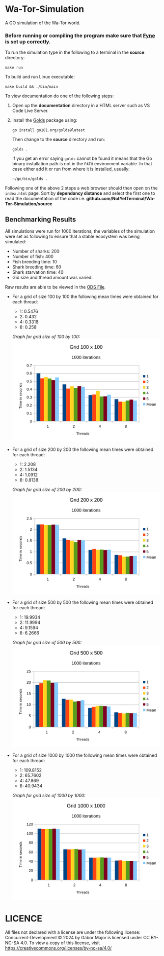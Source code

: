 # Wa-Tor-Simulation

A GO simulation of the Wa-Tor world.

### Before running or compiling the program make sure that [Fyne](https://docs.fyne.io/started/) is set up correctly.

To run the simulation type in the following to a terminal in the **source** directory:

`make run`

To build and run Linux executable:

`make build && ./bin/main`

To view documentation do one of the following steps:

1. Open up the **documentation** directory in a HTML server such as VS Code Live Server.

2. Install the [Golds](https://github.com/go101/golds) package using:

   `go install go101.org/golds@latest`

   Then change to the **source** directory and run:

   `golds .`

   If you get an error saying `golds` cannot be found it means that the Go binary installation path is not in the `PATH` environment variable. In that case either add it or run from where it is installed, usually:

   `~/go/bin/golds .`

Following one of the above 2 steps a web browser should then open on the `index.html` page. Sort by **dependancy distance** and select the first one to read the documentation of the code i.e. **github.com/NotYetTerminal/Wa-Tor-Simulation/source**

## Benchmarking Results

All simulations were run for 1000 iterations, the variables of the simulation were set as following to ensure that a stable ecosystem was being simulated:

- Number of sharks: 200
- Number of fish: 400
- Fish breeding time: 10
- Shark breeding time: 60
- Shark starvation time: 40
- Gid size and thread amount was varied.

Raw results are able to be viewed in the [ODS File](statistics.ods).

- For a grid of size 100 by 100 the following mean times were obtained for each thread:

  - 1: 0.5476
  - 2: 0.432
  - 4: 0.3318
  - 8: 0.258

  _Graph for grid size of 100 by 100:_  
   ![Grid 100 Graph](graphs/grid_100.png)

- For a grid of size 200 by 200 the following mean times were obtained for each thread:

  - 1: 2.208
  - 2: 1.5134
  - 4: 1.0912
  - 8: 0.8138

  _Graph for grid size of 200 by 200:_  
   ![Grid 200 Graph](graphs/grid_200.png)

- For a grid of size 500 by 500 the following mean times were obtained for each thread:

  - 1: 19.9934
  - 2: 11.9994
  - 4: 9.1594
  - 8: 6.2666

  _Graph for grid size of 500 by 500:_  
   ![Grid 500 Graph](graphs/grid_500.png)

- For a grid of size 1000 by 1000 the following mean times were obtained for each thread:

  - 1: 109.8152
  - 2: 65.7602
  - 4: 47.869
  - 8: 40.9434

  _Graph for grid size of 1000 by 1000:_  
   ![Grid 1000 Graph](graphs/grid_1000.png)

# LICENCE

All files not declared with a license are under the following license:  
Concurrent-Development © 2024 by Gábor Major is licensed under CC BY-NC-SA 4.0. To view a copy of this license,
visit https://creativecommons.org/licenses/by-nc-sa/4.0/
